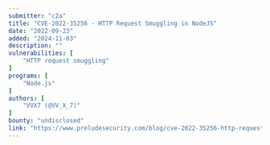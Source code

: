 ```yaml
---
submitter: "c2a"
title: "CVE-2022-35256 - HTTP Request Smuggling in NodeJS"
date: "2022-09-23"
added: "2024-11-03"
description: ""
vulnerabilities: [
    "HTTP request smuggling"
]
programs: [
    "Node.js"
]
authors: [
    "VVX7 (@VV_X_7)"
]
bounty: "undisclosed"
link: "https://www.preludesecurity.com/blog/cve-2022-35256-http-request-smuggling-in-nodejs"
---
```




